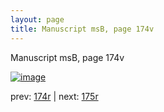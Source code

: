 ```yaml
---
layout: page
title: Manuscript msB, page 174v
---
```


Manuscript msB, page 174v

[![image](http://www.homermultitext.org/iipsrv?OBJ=IIP,1.0&FIF=/project/homer/pyramidal/deepzoom/hmt/vbbifolio/v1/vb_174v_175r.tif&WID=100&CVT=JPEG)](http://www.homermultitext.org/ict2/?urn=urn:cite2:hmt:vbbifolio.v1:vb_174v_175r)

prev:  [174r](../174r) | next:  [175r](../175r)

